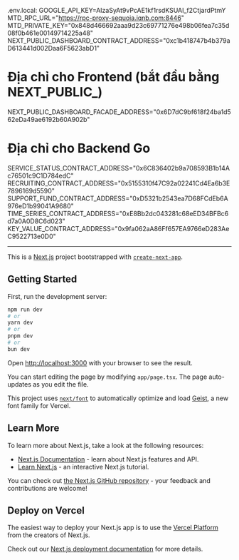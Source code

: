 .env.local:
GOOGLE_API_KEY=AIzaSyAt9vPcAE1kf1rsdKSUAI_f2CtjardPtmY
MTD_RPC_URL="https://rpc-proxy-sequoia.iqnb.com:8446"
MTD_PRIVATE_KEY="0x848d466692aaa9d23c69771276e498b06fea7c35d08f0b461e00149714225a48"
NEXT_PUBLIC_DASHBOARD_CONTRACT_ADDRESS="0xc1b418747b4b379aD613441d002Daa6F5623abD1"

# Địa chỉ cho Frontend (bắt đầu bằng NEXT_PUBLIC_)
NEXT_PUBLIC_DASHBOARD_FACADE_ADDRESS="0x6D7dC9bf618f24ba1d562eDa49ae6192b60A902b"

# Địa chỉ cho Backend Go
SERVICE_STATUS_CONTRACT_ADDRESS="0x6C836402b9a708593B1b14Ac76501c9C1D784edC"
RECRUITING_CONTRACT_ADDRESS="0x5155310f47C92a02241Cd4Ea6b3E7896169d5590"
SUPPORT_FUND_CONTRACT_ADDRESS="0xD5321b2543ea7D68FCdEb6A976eD1b99041A9680"
TIME_SERIES_CONTRACT_ADDRESS="0xE8Bb2dc043281c68eED34BFBc6d7a0A0D8C6d023"
KEY_VALUE_CONTRACT_ADDRESS="0x9fa062aA86Ff657EA9766eD283AeC9522713e0D0"

---------------------------------------------------------------------------------

This is a [Next.js](https://nextjs.org) project bootstrapped with [`create-next-app`](https://nextjs.org/docs/app/api-reference/cli/create-next-app).

## Getting Started

First, run the development server:

```bash
npm run dev
# or
yarn dev
# or
pnpm dev
# or
bun dev
```

Open [http://localhost:3000](http://localhost:3000) with your browser to see the result.

You can start editing the page by modifying `app/page.tsx`. The page auto-updates as you edit the file.

This project uses [`next/font`](https://nextjs.org/docs/app/building-your-application/optimizing/fonts) to automatically optimize and load [Geist](https://vercel.com/font), a new font family for Vercel.

## Learn More

To learn more about Next.js, take a look at the following resources:

- [Next.js Documentation](https://nextjs.org/docs) - learn about Next.js features and API.
- [Learn Next.js](https://nextjs.org/learn) - an interactive Next.js tutorial.

You can check out [the Next.js GitHub repository](https://github.com/vercel/next.js) - your feedback and contributions are welcome!

## Deploy on Vercel

The easiest way to deploy your Next.js app is to use the [Vercel Platform](https://vercel.com/new?utm_medium=default-template&filter=next.js&utm_source=create-next-app&utm_campaign=create-next-app-readme) from the creators of Next.js.

Check out our [Next.js deployment documentation](https://nextjs.org/docs/app/building-your-application/deploying) for more details.
